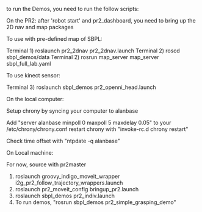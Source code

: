 to run the Demos, you need to run the follow scripts:

On the PR2:
  after 'robot start' and pr2_dashboard, you need to bring up the 2D nav and map packages

  To use with pre-defined map of SBPL:

  Terminal 1) roslaunch pr2_2dnav pr2_2dnav.launch
  Terminal 2) roscd sbpl_demos/data
  Terminal 2) rosrun map_server map_server sbpl_full_lab.yaml
  
  To use kinect sensor:

  Terminal 3) roslaunch sbpl_demos pr2_openni_head.launch

 On the local computer:

 Setup chrony by syncing your computer to alanbase

 Add "server alanbase minpoll 0 maxpoll 5 maxdelay 0.05" to your /etc/chrony/chrony.conf
 restart chrony with "invoke-rc.d chrony restart"

 Check time offset with 
 "ntpdate -q alanbase"

On Local machine:

For now, source with pr2master

1) roslaunch groovy_indigo_moveit_wrapper i2g_pr2_follow_trajectory_wrappers.launch
2) roslaunch pr2_moveit_config bringup_pr2.launch 
3) roslaunch sbpl_demos pr2_indiv.launch
4) To run demos, "rosrun sbpl_demos pr2_simple_grasping_demo"